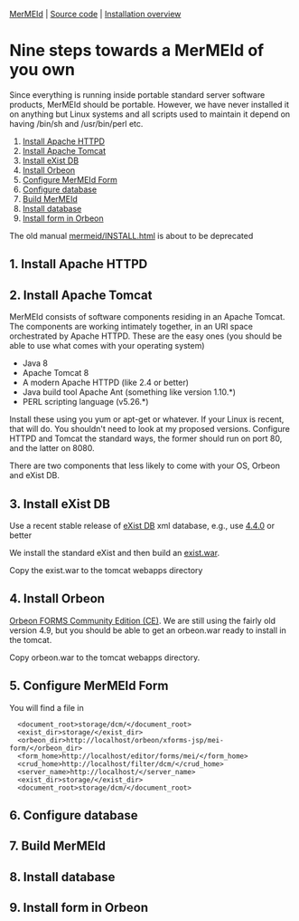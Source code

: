 
[MerMEId](../README.md) | [Source code](./README.md) | [Installation overview ](INSTALL.md)

# Nine steps towards a MerMEId of you own

Since everything is running inside portable standard server software
products, MerMEId should be portable. However, we have never installed
it on anything but Linux systems and all scripts used to maintain it
depend on having /bin/sh and /usr/bin/perl etc.

1. [Install Apache HTTPD](#1-install-apache-httpd)
2. [Install Apache Tomcat](#2-install-apache-tomcat)
3. [Install eXist DB](#3-install-exist-db)
4. [Install Orbeon](#4-install-orbeon)
5. [Configure MerMEId Form](#5-configure-mermeid-form)
6. [Configure database](#6-configure-database)
7. [Build MerMEId](#7-build-mermeid)
8. [Install database](#8-install-database)
9. [Install form in Orbeon](#9-install-form-in-orbeon)

The old manual
[mermeid/INSTALL.html](https://rawgit.com/Det-Kongelige-Bibliotek/MerMEId/master/trunk/mermeid/INSTALL.html)
is about to be deprecated

## 1. Install Apache HTTPD
## 2. Install Apache Tomcat

MerMEId consists of software components residing in an Apache
Tomcat. The components are working intimately together, in an URI
space orchestrated by Apache HTTPD. These are the easy ones (you
should be able to use what comes with your operating system)

* Java 8
* Apache Tomcat 8
* A modern Apache HTTPD (like 2.4 or better)
* Java build tool Apache Ant (something like version 1.10.*)
* PERL scripting language (v5.26.*)

Install these using you yum or apt-get or whatever. If your Linux is
recent, that will do. You shouldn't need to look at my proposed
versions. Configure HTTPD and Tomcat the standard ways, the former
should run on port 80, and the latter on 8080.

There are two components that less likely to come with your OS, Orbeon
and eXist DB.

## 3. Install eXist DB

Use a recent stable release of [eXist DB](http://exist-db.org/) xml
database, e.g., use [4.4.0](https://bintray.com/existdb/releases/exist/4.4.0/view) or
better

We install the standard eXist and then build an
[exist.war](https://exist-db.org/exist/apps/doc/exist-building).

Copy the exist.war to the tomcat webapps directory

## 4. Install Orbeon

[Orbeon FORMS Community Edition
(CE)](https://www.orbeon.com/download). We are still using the fairly
old version 4.9, but you should be able to get an orbeon.war ready to
install in the tomcat.

Copy orbeon.war to the tomcat webapps directory.

## 5. Configure MerMEId Form

You will find a file in 

```
  <document_root>storage/dcm/</document_root>
  <exist_dir>storage/</exist_dir>
  <orbeon_dir>http://localhost/orbeon/xforms-jsp/mei-form/</orbeon_dir>
  <form_home>http://localhost/editor/forms/mei/</form_home>
  <crud_home>http://localhost/filter/dcm/</crud_home>
  <server_name>http://localhost/</server_name>
  <exist_dir>storage/</exist_dir>
  <document_root>storage/dcm/</document_root>
```

## 6. Configure database

## 7. Build MerMEId

## 8. Install database

## 9. Install form in Orbeon

